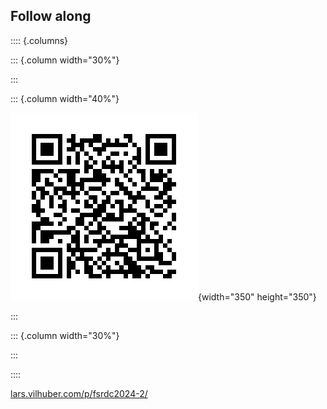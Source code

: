 ## Follow along

:::: {.columns}

::: {.column width="30%"}

:::

::: {.column width="40%"}

![](images/qr-fsrdc2024-2.png){width="350" height="350"}


:::

::: {.column width="30%"}

:::

::::

[lars.vilhuber.com/p/fsrdc2024-2/](https://lars.vilhuber.com/p/fsrdc2024-2/)
